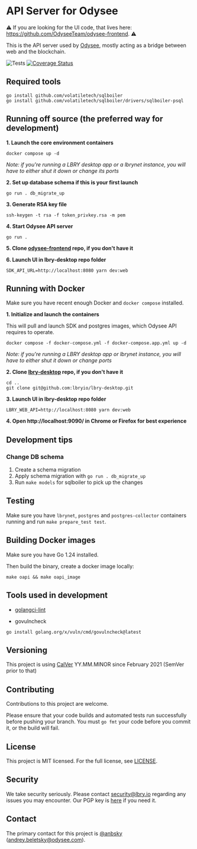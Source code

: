# API Server for Odysee

⚠️ If you are looking for the UI code, that lives here: https://github.com/OdyseeTeam/odysee-frontend. ⚠️

This is the API server used by [Odysee](https://odysee.com), mostly acting as a bridge between web and the blockchain.

![Tests](https://github.com/OdyseeTeam/odysee-api/actions/workflows/test-release.yml/badge.svg) [![Coverage Status](https://coveralls.io/repos/github/OdyseeTeam/odysee-api/badge.svg?branch=master)](https://coveralls.io/github/OdyseeTeam/odysee-api?branch=master)

## Required tools

```
go install github.com/volatiletech/sqlboiler
go install github.com/volatiletech/sqlboiler/drivers/sqlboiler-psql

```

## Running off source (the preferred way for development)

**1. Launch the core environment containers**

`docker compose up -d`

*Note: if you're running a LBRY desktop app or a lbrynet instance, you will have to either shut it down or change its ports*

**2. Set up database schema if this is your first launch**

`go run . db_migrate_up`

**3. Generate RSA key file**

`ssh-keygen -t rsa -f token_privkey.rsa -m pem`

**4. Start Odysee API server**

`go run .`

**5. Clone [odysee-frontend](https://github.com/OdyseeTeam/odysee-frontend) repo, if you don't have it**

**6. Launch UI in lbry-desktop repo folder**

```
SDK_API_URL=http://localhost:8080 yarn dev:web
```

## Running with Docker

Make sure you have recent enough Docker and `docker compose` installed.

**1. Initialize and launch the containers**

This will pull and launch SDK and postgres images, which Odysee API requires to operate.

`docker compose -f docker-compose.yml -f docker-compose.app.yml up -d`

*Note: if you're running a LBRY desktop app or lbrynet instance, you will have to either shut it down or change ports*

**2. Clone [lbry-desktop](https://github.com/lbryio/lbry-desktop/) repo, if you don't have it**

```
cd ..
git clone git@github.com:lbryio/lbry-desktop.git
```

**3. Launch UI in lbry-desktop repo folder**

```
LBRY_WEB_API=http://localhost:8080 yarn dev:web
```

**4. Open http://localhost:9090/ in Chrome or Firefox for best experience**

## Development tips

### Change DB schema

1. Create a schema migration
2. Apply schema migration with `go run . db_migrate_up`
3. Run `make models` for sqlboiler to pick up the changes

## Testing

Make sure you have `lbrynet`, `postgres` and `postgres-collector` containers running and run `make prepare_test test`.

## Building Docker images

Make sure you have Go 1.24 installed.

Then build the binary, create a docker image locally:

```
make oapi && make oapi_image
```

## Tools used in development

* [golangci-lint](https://golangci-lint.run/welcome/install/#local-installation)

* govulncheck

```
go install golang.org/x/vuln/cmd/govulncheck@latest
```

## Versioning

This project is using [CalVer](https://calver.org) YY.MM.MINOR since February 2021 (SemVer prior to that)

## Contributing

Contributions to this project are welcome.

Please ensure that your code builds and automated tests run successfully before pushing your branch. You must `go fmt` your code before you commit it, or the build will fail.


## License

This project is MIT licensed. For the full license, see [LICENSE](LICENSE).


## Security

We take security seriously. Please contact security@lbry.io regarding any issues you may encounter.
Our PGP key is [here](https://lbry.com/faq/pgp-key) if you need it.


## Contact

The primary contact for this project is [@anbsky](https://github.com/anbsky) (andrey.beletsky@odysee.com).

